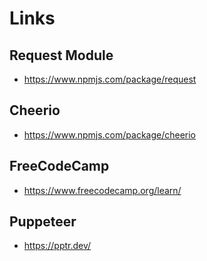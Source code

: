 # Links

## Request Module
* https://www.npmjs.com/package/request

## Cheerio 
* https://www.npmjs.com/package/cheerio

## FreeCodeCamp
* https://www.freecodecamp.org/learn/

## Puppeteer
* https://pptr.dev/